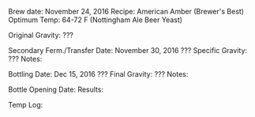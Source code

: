 Brew date: November 24, 2016
Recipe: American Amber (Brewer's Best)
Optimum Temp: 64-72 F (Nottingham Ale Beer Yeast)

Original Gravity: ??? 

Secondary Ferm./Transfer Date: November 30, 2016 ???
Specific Gravity: ???
Notes:

Bottling Date: Dec 15, 2016 ???
Final Gravity: ???
Notes:

Bottle Opening Date:
Results:

Temp Log:

